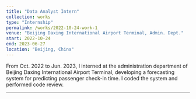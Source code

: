 ```yaml
---
title: "Data Analyst Intern"
collection: works
type: "Internship"
permalink: /works/2022-10-24-work-1
venue: "Beijing Daxing International Airport Terminal, Admin. Dept."
start: 2022-10-24
end: 2023-06-27
location: "Beijing, China"
---
```


 From Oct. 2022 to Jun. 2023, I interned at the administration department of Beijing Daxing International Airport Terminal, developing a forecasting system for predicting passenger check-in time. I coded the system and performed code review.

---
